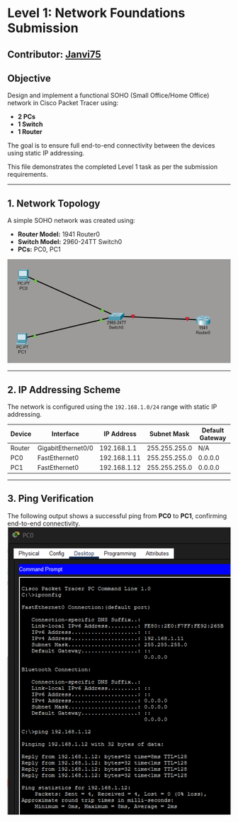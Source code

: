 # Level 1: Network Foundations Submission 

## Contributor: [Janvi75](https://github.com/Janvi75)

## Objective

Design and implement a functional SOHO (Small Office/Home Office) network in Cisco Packet Tracer using:

- **2 PCs**
- **1 Switch**
- **1 Router**

The goal is to ensure full end-to-end connectivity between the devices using static IP addressing.

This file demonstrates the completed Level 1 task as per the submission requirements.

---

## 1. Network Topology

A simple SOHO network was created using:

- **Router Model:** 1941 Router0
- **Switch Model:** 2960-24TT Switch0
- **PCs:** PC0, PC1


![Network Topology](topology.png)

---

## 2. IP Addressing Scheme

The network is configured using the `192.168.1.0/24` range with static IP addressing.

| Device | Interface           | IP Address     | Subnet Mask     | Default Gateway |
|--------|---------------------|----------------|-----------------|-----------------|
| Router | GigabitEthernet0/0  | 192.168.1.1    | 255.255.255.0   | N/A             |
| PC0    | FastEthernet0       | 192.168.1.11   | 255.255.255.0   | 0.0.0.0         |
| PC1    | FastEthernet0       | 192.168.1.12   | 255.255.255.0   | 0.0.0.0         |

---

## 3. Ping Verification

The following output shows a successful ping from **PC0** to **PC1**, confirming end-to-end connectivity.
![Ping Verification](ping.png)



